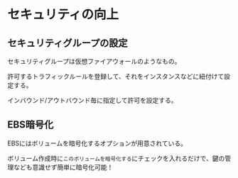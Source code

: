 # セキュリティの向上

## セキュリティグループの設定

セキュリティグループは仮想ファイアウォールのようなもの。

許可するトラフィックルールを登録して、それをインスタンスなどに紐付けて設定する。

インバウンド/アウトバウンド毎に指定して許可を設定する。

## EBS暗号化

EBSにはボリュームを暗号化するオプションが用意されている。

ボリューム作成時に`このボリュームを暗号化する`にチェックを入れるだけで、鍵の管理なども意識せず簡単に暗号化可能！
